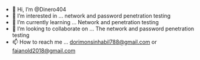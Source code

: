 - 👋 Hi, I’m @Dinero404
- 👀 I’m interested in ... network and password penetration testing
- 🌱 I’m currently learning ... Network and penetration testing
- 💞️ I’m looking to collaborate on ... The network and password penetration testing
- 📫 How to reach me ... dorimonsinhabil788@gmail.com or faianold2018@gmail.com

<!---
Dinero404/Dinero404 is a ✨ special ✨ repository because its `README.md` (this file) appears on your GitHub profile.
You can click the Preview link to take a look at your changes.
--->
